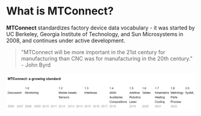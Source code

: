 # What is MTConnect?

**MTConnect** standardizes factory device data vocabulary - it was started by UC Berkeley, Georgia Institute of Technology, and Sun Microsystems in 2008, and continues under active development. 

> "MTConnect will be more important in the 21st century for manufacturing than CNC was for manufacturing in the 20th century." - John Byrd

![](_images/mtconnect-timeline.png)

